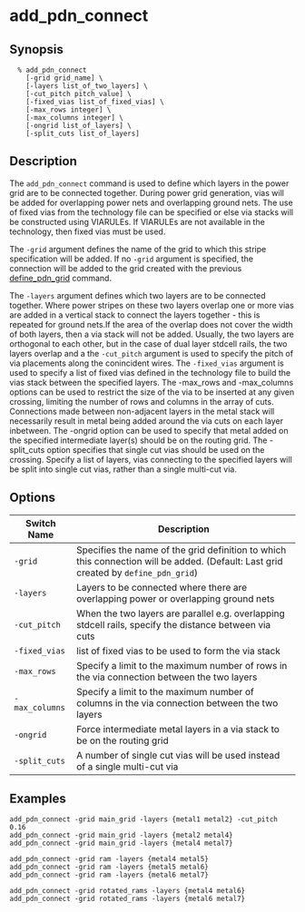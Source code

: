 # add_pdn_connect

## Synopsis
```
  % add_pdn_connect
    [-grid grid_name] \
    [-layers list_of_two_layers] \
    [-cut_pitch pitch_value] \
    [-fixed_vias list_of_fixed_vias] \
    [-max_rows integer] \
    [-max_columns integer] \
    [-ongrid list_of_layers] \
    [-split_cuts list_of_layers]
```

## Description

The `add_pdn_connect` command is used to define which layers in the power grid are to be connected together. During power grid generation, vias will be added for overlapping power nets and overlapping ground nets. The use of fixed vias from the technology file can be specified or else via stacks will be constructed using VIARULEs. If VIARULEs are not available in the technology, then fixed vias must be used.

The `-grid` argument defines the name of the grid to which this stripe specification will be added. If no `-grid` argument is specified, the connection will be added to the grid created with the previous [define_pdn_grid](define_pdn_grid.md) command.

The `-layers` argument defines which two layers are to be connected together. Where power stripes on these two layers overlap one or more vias are added in a vertical stack to connect the layers together - this is repeated for ground nets.If the area of the overlap does not cover the width of both layers, then a via stack will not be added.
Usually, the two layers are orthogonal to each other, but in the case of dual layer stdcell rails, the two layers overlap and a the `-cut_pitch` argument is used to specify the pitch of via placements along the conincident wires.
The `-fixed_vias` argument is used to specify a list of fixed vias defined in the technology file to build the vias stack between the specified layers.
The -max_rows and -max_columns options can be used to restrict the size of the via to be inserted at any given crossing, limiting the number of rows and columns in the array of cuts.
Connections made between non-adjacent layers in the metal stack will necessarily result in metal being added around the via cuts on each layer inbetween. The -ongrid option can be used to specify that metal added on the specified intermediate layer(s) should be on the routing grid.
The -split_cuts option specifies that single cut vias should be used on the crossing. Specify a list of layers, vias connecting to the specified layers will be split into single cut vias, rather than a single multi-cut via.

## Options

| Switch Name | Description |
| ----- | ----- |
| `-grid` | Specifies the name of the grid definition to which this connection will be added. (Default: Last grid created by `define_pdn_grid`) |
| `-layers` | Layers to be connected where there are overlapping power or overlapping ground nets |
| `-cut_pitch` | When the two layers are parallel e.g. overlapping stdcell rails, specify the distance between via cuts |
| `-fixed_vias` | list of fixed vias to be used to form the via stack |
| `-max_rows` | Specify a limit to the maximum number of rows in the via connection between the two layers |
| `-max_columns` | Specify a limit to the maximum number of columns in the via connection between the two layers |
| `-ongrid` | Force intermediate metal layers in a via stack to be on the routing grid |
| `-split_cuts` | A number of single cut vias will be used instead of a single multi-cut via |



## Examples
```
add_pdn_connect -grid main_grid -layers {metal1 metal2} -cut_pitch 0.16
add_pdn_connect -grid main_grid -layers {metal2 metal4}
add_pdn_connect -grid main_grid -layers {metal4 metal7}

add_pdn_connect -grid ram -layers {metal4 metal5}
add_pdn_connect -grid ram -layers {metal5 metal6}
add_pdn_connect -grid ram -layers {metal6 metal7}

add_pdn_connect -grid rotated_rams -layers {metal4 metal6}
add_pdn_connect -grid rotated_rams -layers {metal6 metal7}

```
